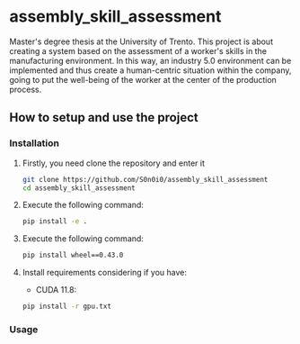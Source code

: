 # assembly_skill_assessment

Master's degree thesis at the University of Trento. This project is about creating a system based on the assessment of a worker's skills in the manufacturing environment. In this way, an industry 5.0 environment can be implemented and thus create a human-centric situation within the company, going to put the well-being of the worker at the center of the production process.

## How to setup and use the project

### Installation

1. Firstly, you need clone the repository and enter it
   ```sh
   git clone https://github.com/S0n0i0/assembly_skill_assessment
   cd assembly_skill_assessment
   ```
2. Execute the following command:
   ```sh
   pip install -e .
   ```
3. Execute the following command:
   ```sh
   pip install wheel==0.43.0
   ```
4. Install requirements considering if you have:

   - CUDA 11.8:

   ```sh
   pip install -r gpu.txt
   ```

### Usage
